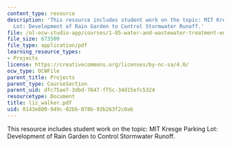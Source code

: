 ```yaml
---
content_type: resource
description: 'This resource includes student work on the topic: MIT Kresge Parking
  Lot: Development of Rain Garden to Control Stormwater Runoff.'
file: /ol-ocw-studio-app/courses/1-85-water-and-wastewater-treatment-engineering-spring-2006/0143e800949c02bb078b93b263f2c0ab_liz_walker.pdf
file_size: 673509
file_type: application/pdf
learning_resource_types:
- Projects
license: https://creativecommons.org/licenses/by-nc-sa/4.0/
ocw_type: OCWFile
parent_title: Projects
parent_type: CourseSection
parent_uid: dfc75ae7-3dbd-7647-ff5c-34d15efc5324
resourcetype: Document
title: liz_walker.pdf
uid: 0143e800-949c-02bb-078b-93b263f2c0ab
---
```

This resource includes student work on the topic: MIT Kresge Parking Lot: Development of Rain Garden to Control Stormwater Runoff.